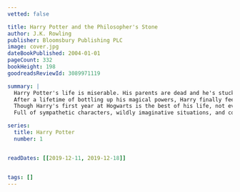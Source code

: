 ```yaml
---
vetted: false

title: Harry Potter and the Philosopher's Stone
author: J.K. Rowling
publisher: Bloomsbury Publishing PLC
image: cover.jpg
dateBookPublished: 2004-01-01
pageCount: 332
bookHeight: 198
goodreadsReviewId: 3089971119

summary: |
  Harry Potter's life is miserable. His parents are dead and he's stuck with his heartless relatives, who force him to live in a tiny closet under the stairs. But his fortune changes when he receives a letter that tells him the truth about himself: he's a wizard. A mysterious visitor rescues him from his relatives and takes him to his new home, Hogwarts School of Witchcraft and Wizardry.
  After a lifetime of bottling up his magical powers, Harry finally feels like a normal kid. But even within the Wizarding community, he is special. He is the boy who lived: the only person to have ever survived a killing curse inflicted by the evil Lord Voldemort, who launched a brutal takeover of the Wizarding world, only to vanish after failing to kill Harry.
  Though Harry's first year at Hogwarts is the best of his life, not everything is perfect. There is a dangerous secret object hidden within the castle walls, and Harry believes it's his responsibility to prevent it from falling into evil hands. But doing so will bring him into contact with forces more terrifying than he ever could have imagined.
  Full of sympathetic characters, wildly imaginative situations, and countless exciting details, the first installment in the series assembles an unforgettable magical world and sets the stage for many high-stakes adventures to come.

series:
  title: Harry Potter
  number: 1


readDates: [[2019-12-11, 2019-12-18]]


tags: []
---
```


